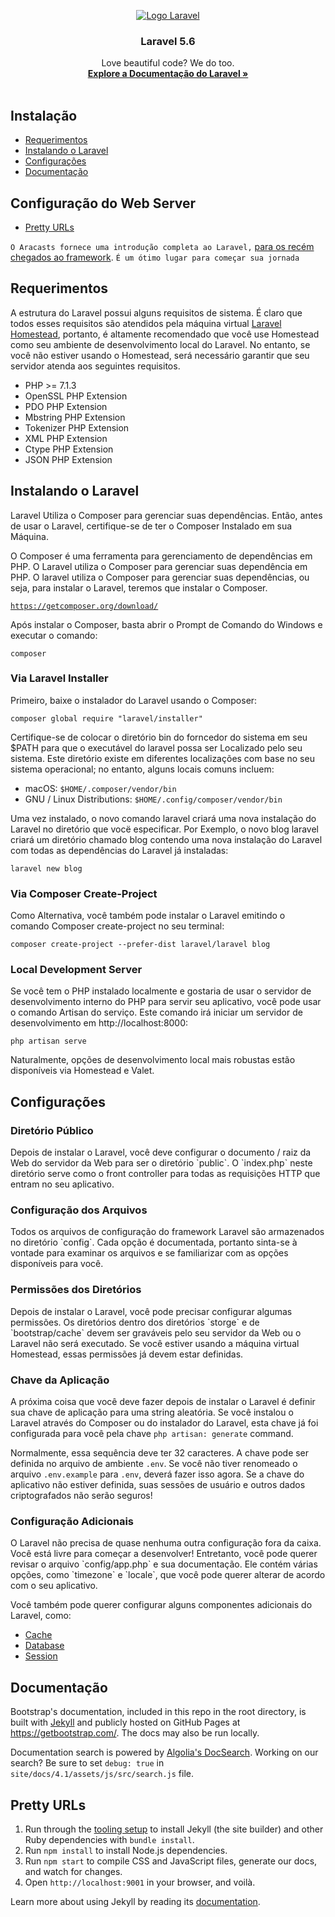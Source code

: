 <p align="center">
  <a href="https://laravel.com/">
    <img src="https://logos-download.com/wp-content/uploads/2016/09/Laravel_logo_wordmark_logotype.png" alt="Logo Laravel">
  </a>

  <h3 align="center">Laravel 5.6</h3>

  <p align="center">
    Love beautiful code? We do too.
    <br>
    <a href="https://laravel.com/docs/5.6"><strong>Explore a Documentação do Laravel »</strong></a>
    <br>
    <br>
  </p>
</p>

## Instalação

- [Requerimentos](#requerimentos)
- [Instalando o Laravel](#instalando-o-laravel)
- [Configurações](#configurações)
- [Documentação](#documentação)

## Configuração do Web Server
- [Pretty URLs](#pretyy-urls)

`O Aracasts fornece uma introdução completa ao Laravel,` [para os recém chegados ao framework](https://laracasts.com/series/laravel-from-scratch-2017). `É um ótimo lugar para começar sua jornada`

## Requerimentos

A estrutura do Laravel possui alguns requisitos de sistema. É claro que todos esses requisitos são atendidos pela máquina virtual [Laravel Homestead](https://laravel.com/docs/5.6/homestead), portanto, é altamente recomendado que você use Homestead como seu ambiente de desenvolvimento local do Laravel. No entanto, se você não estiver usando o Homestead, será necessário garantir que seu servidor atenda aos seguintes requisitos.

- PHP >= 7.1.3 
- OpenSSL PHP Extension
- PDO PHP Extension
- Mbstring PHP Extension
- Tokenizer PHP Extension
- XML PHP Extension
- Ctype PHP Extension
- JSON PHP Extension

## Instalando o Laravel

Laravel Utiliza o Composer para gerenciar suas dependências. Então, antes de usar o Laravel, certifique-se de ter o Composer Instalado em sua Máquina.

O Composer é uma ferramenta para gerenciamento de dependências em PHP. O Laravel utiliza o Composer para gerenciar suas dependência em PHP. O laravel utiliza o Composer para gerenciar suas dependências, ou seja, para instalar o Laravel, teremos que instalar o Composer.

[`https://getcomposer.org/download/`](https://getcomposer.org/download/)

Após instalar o Composer, basta abrir o Prompt de Comando do Windows e executar o comando:

`composer`

<p><h3>Via Laravel Installer</h3></p>

Primeiro, baixe o instalador do Laravel usando o Composer:

`composer global require "laravel/installer"`

Certifique-se de colocar o diretório bin do forncedor do sistema em seu $PATH para que o executável do laravel possa ser Localizado pelo seu sistema. Este diretório existe em diferentes localizações com base no seu sistema operacional; no entanto, alguns locais comuns incluem:

- macOS: `$HOME/.composer/vendor/bin`
- GNU / Linux Distributions: `$HOME/.config/composer/vendor/bin`

Uma vez instalado, o novo comando laravel criará uma nova instalação do Laravel no diretório que vocë especificar. Por Exemplo, o novo blog laravel criará um diretório chamado blog contendo uma nova instalação do Laravel com todas as dependências do Laravel já instaladas:

`laravel new blog`

<p><h3>Via Composer Create-Project</h3></p>

Como Alternativa, você também pode instalar o Laravel emitindo o comando Composer create-project no seu terminal:

`composer create-project --prefer-dist laravel/laravel blog`

<p><h3>Local Development Server</h3></p>


Se você tem o PHP instalado localmente e gostaria de usar o servidor de desenvolvimento interno do PHP para servir seu aplicativo, você pode usar o comando Artisan do serviço. Este comando irá iniciar um servidor de desenvolvimento em http://localhost:8000:

`php artisan serve`

Naturalmente, opções de desenvolvimento local mais robustas estão disponíveis via Homestead e Valet.

## Configurações

<p><h3>Diretório Público</h3></p>
Depois de instalar o Laravel, você deve configurar o documento / raiz da Web do servidor da Web para ser o diretório `public`. O `index.php` neste diretório serve como o front controller para todas as requisições HTTP que entram no seu aplicativo.

<p><h3>Configuração dos Arquivos</h3></p>
Todos os arquivos de configuração do framework Laravel são armazenados no diretório `config`. Cada opção é documentada, portanto sinta-se à vontade para examinar os arquivos e se familiarizar com as opções disponíveis para você.

<p><h3>Permissões dos Diretórios</h3></p>
Depois de instalar o Laravel, você pode precisar configurar algumas permissões. Os diretórios dentro dos diretórios `storge` e de `bootstrap/cache` devem ser graváveis ​​pelo seu servidor da Web ou o Laravel não será executado. Se você estiver usando a máquina virtual Homestead, essas permissões já devem estar definidas.

<p><h3>Chave da Aplicação</h3></p>

A próxima coisa que você deve fazer depois de instalar o Laravel é definir sua chave de aplicação para uma string aleatória. Se você instalou o Laravel através do Composer ou do instalador do Laravel, esta chave já foi configurada para você pela chave `php artisan: generate` command.

Normalmente, essa sequência deve ter 32 caracteres. A chave pode ser definida no arquivo de ambiente `.env`. Se você não tiver renomeado o arquivo `.env.example` para `.env`, deverá fazer isso agora. Se a chave do aplicativo não estiver definida, suas sessões de usuário e outros dados criptografados não serão seguros!

<p><h3>Configuração Adicionais</h3></p>
O Laravel não precisa de quase nenhuma outra configuração fora da caixa. Você está livre para começar a desenvolver! Entretanto, você pode querer revisar o arquivo `config/app.php` e sua documentação. Ele contém várias opções, como `timezone` e `locale`, que você pode querer alterar de acordo com o seu aplicativo.


Você também pode querer configurar alguns componentes adicionais do Laravel, como:

- [Cache](https://laravel.com/docs/5.6/cache#configuration)
- [Database](https://laravel.com/docs/5.6/database#configuration)
- [Session](https://laravel.com/docs/5.6/session#configuration)

## Documentação

Bootstrap's documentation, included in this repo in the root directory, is built with [Jekyll](https://jekyllrb.com/) and publicly hosted on GitHub Pages at <https://getbootstrap.com/>. The docs may also be run locally.

Documentation search is powered by [Algolia's DocSearch](https://community.algolia.com/docsearch/). Working on our search? Be sure to set `debug: true` in `site/docs/4.1/assets/js/src/search.js` file.

## Pretty URLs

1. Run through the [tooling setup](https://getbootstrap.com/docs/4.1/getting-started/build-tools/#tooling-setup) to install Jekyll (the site builder) and other Ruby dependencies with `bundle install`.
2. Run `npm install` to install Node.js dependencies.
3. Run `npm start` to compile CSS and JavaScript files, generate our docs, and watch for changes.
4. Open `http://localhost:9001` in your browser, and voilà.

Learn more about using Jekyll by reading its [documentation](https://jekyllrb.com/docs/home/).